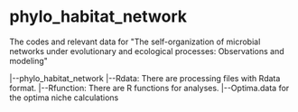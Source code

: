 # phylo_habitat_network
The codes and relevant data for "The self-organization of microbial networks under evolutionary and ecological processes: Observations and modeling"

|--phylo_habitat_network
   |--Rdata: There are processing files with Rdata format.
   |--Rfunction: There are R functions for analyses.
   |--Optima.data for the optima niche calculations
